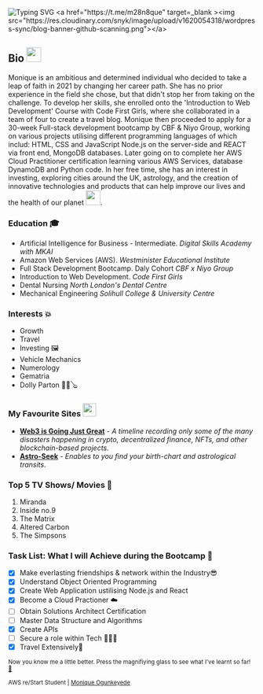 ![Typing SVG](https://readme-typing-svg.demolab.com?font=Fira+Code&weight=300&size=19&duration=5030&pause=1000&width=480&lines=console.log(%22Hello+world%2C+Monique+Here!%22))
<a href="https://t.me/m28n8que" target=_blank ><img src="https://res.cloudinary.com/snyk/image/upload/v1620054318/wordpress-sync/blog-banner-github-scanning.png"></a>

## Bio <img src="https://media.giphy.com/media/hvRJCLFzcasrR4ia7z/giphy.gif" width="30px" />
Monique is an ambitious and determined individual who decided to take a leap of faith in 2021 by changing her career path. She has no prior experience in the field she chose, but that didn't stop her from taking on the challenge. To develop her skills, she enrolled onto the 'Introduction to Web Development' Course with Code First Girls, where she collaborated in a team of four to create a travel blog. Monique then proceeded to apply for a 30-week Full-stack development bootcamp by CBF & Niyo Group, working on various projects utilising different programming languages of which includ: HTML, CSS and JavaScript Node.js on the server-side and REACT via front end, MongoDB databases. Later going on to complete her AWS Cloud Practitioner certification learning various AWS Services, database DynamoDB and Python code. In her free time, she has an interest in investing, exploring cities around the UK, astrology, and the creation of innovative technologies and products that can help improve our lives and the health of our planet <img src="https://media4.giphy.com/media/UOdoMz3baCENO/giphy.gif?cid=ecf05e47cyqy7oztmuuv0w3trvyeyfbh04d8plo9wywcffw4&rid=giphy.gif&ct=g" width="30"/></li>.


### Education 🎓
- Artificial Intelligence for Business - Intermediate. _Digital Skills Academy with MKAI_
- Amazon Web Services (AWS). _Westminister Educational Institute_
- Full Stack Development Bootcamp. Daly Cohort _CBF x Niyo Group_
- Introduction to Web Development. _Code First Girls_
- Dental Nursing _North London's Dental Centre_
- Mechanical Engineering _Solihull College & University Centre_

### Interests 💥
- Growth
- Travel
- Investing 🖼️
- Vehicle Mechanics
- Numerology 
- Gematria
- Dolly Parton 👱‍♀️🪕


### My Favourite Sites <img src="https://media.giphy.com/media/WFZvB7VIXBgiz3oDXE/giphy.gif" width="27"/></h3>
- **[Web3 is Going Just Great](https://web3isgoinggreat.com/)** - _A timeline recording only some of the many disasters happening in crypto, decentralized finance, NFTs, and other blockchain-based projects._
- **[Astro-Seek](https://astro-seek.com)** - _Enables to you find your birth-chart and astrological transits._

### Top 5 TV Shows/ Movies 🍿
1. Miranda
2. Inside no.9
3. The Matrix
4. Altered Carbon
5. The Simpsons

###  Task List: What I will Achieve during the Bootcamp 🎯
- [x] Make everlasting friendships & network within the Industry😎
- [x] Understand Object Oriented Programming
- [x] Create Web Application ustilising Node.js and React
- [x] Become a Cloud Practioner ☁️
- [ ] Obtain Solutions Architect Certification
- [ ] Master Data Structure and Algorithms
- [x] Create APIs
- [ ] Secure a role within Tech 👩🏾‍💻
- [x] Travel Extensively🌴

<!--### Reach me 
- Linkedin💼 
- Telegram: m833q -->

<sup> Now you know me a little better. Press the magnifiying glass to see what I've learnt so far! [🔎](https://github.com/black-codher-bootcamp-2022-daly/unit-01-github-fundamentals-homework-MoniqueOg/blob/main/fundamentals.md)</sup> 

<sup>  AWS re/Start Student
 | <a href=https://www.linkedin.com/in/monique-o-7538b41b8/> Monique Ogunkeyede</a> </sup>

[^1]: My references

[^2]: https://docs.github.com/en
[^3]: https://emojis.wiki/ <!--for brown tone-->
[^4]: https://simpsons.fandom.com/wiki/Rayshelle_Peyton 
[^5]: https://https://github.com/m0nica

